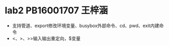 lab2 PB16001707 王梓涵
=================
* 支持管道、export修改环境变量、busybox外部命令、cd、pwd、exit内建命令
* <、>、>>输入输出重定向，$变量
